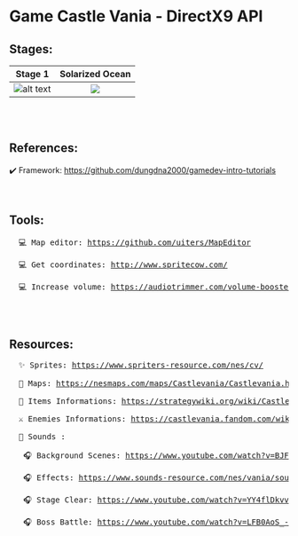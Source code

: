 # Game Castle Vania - DirectX9 API


## Stages:</br>
Stage 1             |  Solarized Ocean
:-------------------------:|:-------------------------:
![alt text](https://drive.google.com/file/d/1f6ZqPE1B7Qqc1iYM7a-F6DY3twHBnSMV/view?usp=sharing) |  ![](https://drive.google.com/file/d/1f6ZqPE1B7Qqc1iYM7a-F6DY3twHBnSMV/view?usp=sharing)

</br></br>
## References:</br>
  ✔️ Framework: <a href="https://github.com/dungdna2000/gamedev-intro-tutorials">https://github.com/dungdna2000/gamedev-intro-tutorials</a> </br></br></br>


## Tools:</br>
<pre>
  💻 Map editor: <a href="https://github.com/uiters/MapEditor?fbclid=IwAR3mqEyLmY-5Xceui-UWqfLK0uFiyWff64v-485sefQ1bCjN8Xp3UOaJ38o">https://github.com/uiters/MapEditor</a> </br>
  💻 Get coordinates: <a href="http://www.spritecow.com/">http://www.spritecow.com/</a> </br>
  💻 Increase volume: <a href="https://audiotrimmer.com/volume-booster/">https://audiotrimmer.com/volume-booster/</a> 
</pre>
</br></br>

## Resources: </br>
<pre>
  ✨ Sprites: <a href="https://www.spriters-resource.com/nes/cv/">https://www.spriters-resource.com/nes/cv/</a> </br>
  📌 Maps: <a href="https://nesmaps.com/maps/Castlevania/Castlevania.html">https://nesmaps.com/maps/Castlevania/Castlevania.html</a> </br>
  💎 Items Informations: <a href="https://strategywiki.org/wiki/Castlevania/Items">https://strategywiki.org/wiki/Castlevania/Items</a> </br>
  ⚔️ Enemies Informations: <a href="https://castlevania.fandom.com/wiki/Castlevania_Bestiary">https://castlevania.fandom.com/wiki/Castlevania_Bestiary</a> </br>
  🎼 Sounds :  </br>
   🎧 Background Scenes: <a href="https://www.youtube.com/watch?v=BJFUCyR2KKk">https://www.youtube.com/watch?v=BJFUCyR2KKk</a> </br>
   🎧 Effects: <a href="https://www.sounds-resource.com/nes/vania/sound/357/">https://www.sounds-resource.com/nes/vania/sound/357/</a>  </br>
   🎧 Stage Clear: <a href="https://www.youtube.com/watch?v=YY4flDkvvf4">https://www.youtube.com/watch?v=YY4flDkvvf4</a> </br>
   🎧 Boss Battle: <a href="https://www.youtube.com/watch?v=LFB0AoS_-NQ">https://www.youtube.com/watch?v=LFB0AoS_-NQ</a> </br>
</pre>


